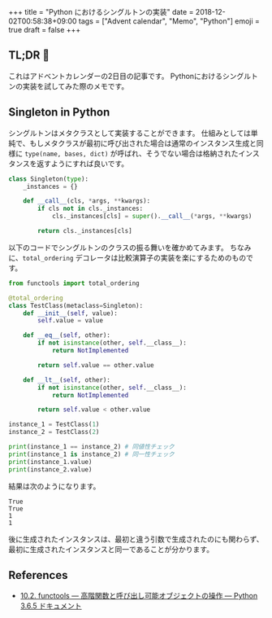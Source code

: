 +++
title = "Python におけるシングルトンの実装"
date  = 2018-12-02T00:58:38+09:00
tags  = ["Advent calendar", "Memo", "Python"]
emoji = true
draft = false
+++

## TL;DR :christmas_tree:

これはアドベントカレンダーの2日目の記事です。
Pythonにおけるシングルトンの実装を試してみた際のメモです。

## Singleton in Python

シングルトンはメタクラスとして実装することができます。
仕組みとしては単純で、もしメタクラスが最初に呼び出された場合は通常のインスタンス生成と同様に `type(name, bases, dict)` が呼ばれ、そうでない場合は格納されたインスタンスを返すようにすれば良いです。

```python
class Singleton(type):
    _instances = {}

    def __call__(cls, *args, **kwargs):
        if cls not in cls._instances:
            cls._instances[cls] = super().__call__(*args, **kwargs)

        return cls._instances[cls]
```

以下のコードでシングルトンのクラスの振る舞いを確かめてみます。
ちなみに、`total_ordering` デコレータは比較演算子の実装を楽にするためのものです。

```python
from functools import total_ordering

@total_ordering
class TestClass(metaclass=Singleton):
    def __init__(self, value):
        self.value = value

    def __eq__(self, other):
        if not isinstance(other, self.__class__):
            return NotImplemented

        return self.value == other.value

    def __lt__(self, other):
        if not isinstance(other, self.__class__):
            return NotImplemented

        return self.value < other.value

instance_1 = TestClass(1)
instance_2 = TestClass(2)

print(instance_1 == instance_2) # 同値性チェック
print(instance_1 is instance_2) # 同一性チェック
print(instance_1.value)
print(instance_2.value)
```

結果は次のようになります。

```:plaintext
True
True
1
1
```

後に生成されたインスタンスは、最初と違う引数で生成されたのにも関わらず、最初に生成されたインスタンスと同一であることが分かります。

## References

+ [10\.2\. functools — 高階関数と呼び出し可能オブジェクトの操作 — Python 3\.6\.5 ドキュメント](https://docs.python.jp/3/library/functools.html#functools.total_ordering)